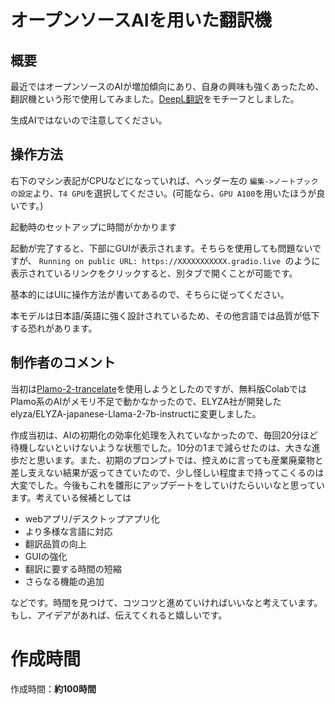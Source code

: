 # **オープンソースAIを用いた翻訳機**

## **概要**
最近ではオープンソースのAIが増加傾向にあり、自身の興味も強くあったため、翻訳機という形で使用してみました。[DeepL翻訳](https://www.deepl.com/ja/translator)をモチーフとしました。


生成AIではないので注意してください。

## **操作方法**

右下のマシン表記がCPUなどになっていれば、ヘッダー左の `編集->ノートブックの設定`より、`T4 GPU`を選択してください。(可能なら、`GPU A100`を用いたほうが良いです。)

起動時のセットアップに時間がかかります

起動が完了すると、下部にGUIが表示されます。そちらを使用しても問題ないですが、 `Running on public URL: https://XXXXXXXXXXX.gradio.live `のように表示されているリンクをクリックすると、別タブで開くことが可能です。

基本的にはUIに操作方法が書いてあるので、そちらに従ってください。

本モデルは日本語/英語に強く設計されているため、その他言語では品質が低下する恐れがあります。

## **制作者のコメント**


当初は[Plamo-2-trancelate](https://huggingface.co/pfnet/plamo-2-translate)を使用しようとしたのですが、無料版ColabではPlamo系のAIがメモリ不足で動かなかったので、ELYZA社が開発したelyza/ELYZA-japanese-Llama-2-7b-instructに変更しました。

作成当初は、AIの初期化の効率化処理を入れていなかったので、毎回20分ほど待機しないといけないような状態でした。10分の1まで減らせたのは、大きな進歩だと思います。また、初期のプロンプトでは、控えめに言っても産業廃棄物と差し支えない結果が返ってきていたので、少し怪しい程度まで持ってこくるのは大変でした。今後もこれを雛形にアップデートをしていけたらいいなと思っています。考えている候補としては
- webアプリ/デスクトップアプリ化
- より多様な言語に対応
- 翻訳品質の向上
- GUIの強化
- 翻訳に要する時間の短縮
- さらなる機能の追加

などです。時間を見つけて、コツコツと進めていければいいなと考えています。もし、アイデアがあれば、伝えてくれると嬉しいです。

# **作成時間**

作成時間：**約100時間**
